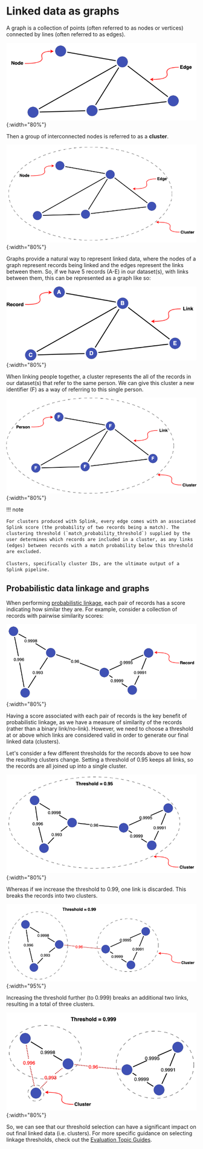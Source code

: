 # Linked data as graphs

A graph is a collection of points (often referred to as nodes or vertices) connected by lines (often referred to as edges).

![Basic Graph](../../img/clusters/basic_graph.drawio.png){:width="80%"}

Then a group of interconnected nodes is referred to as a **cluster**.

![Basic Cluster](../../img/clusters/basic_graph_cluster.drawio.png){:width="80%"}

Graphs provide a natural way to represent linked data, where the nodes of a graph represent records being linked and the edges represent the links between them. So, if we have 5 records (A-E) in our dataset(s), with links between them, this can be represented as a graph like so:

![Basic Graph - Records](../../img/clusters/basic_graph_records.drawio.png){:width="80%"}

When linking people together, a cluster represents the all of the records in our dataset(s) that refer to the same person. We can give this cluster a new identifier (F) as a way of referring to this single person.

![Basic Person Cluster](../../img/clusters/basic_graph_cluster_person.drawio.png){:width="80%"}

!!! note

    For clusters produced with Splink, every edge comes with an associated Splink score (the probability of two records being a match). The clustering threshold (`match_probability_threshold`) supplied by the user determines which records are included in a cluster, as any links (edges) between records with a match probability below this threshold are excluded.

    Clusters, specifically cluster IDs, are the ultimate output of a Splink pipeline.

## Probabilistic data linkage and graphs

When performing [probabilistic linkage](./probabilistic_vs_deterministic.md), each pair of records has a score indicating how similar they are. For example, consider a collection of records with pairwise similarity scores:

![Threshold Cluster](../../img/clusters/threshold_cluster.drawio.png){:width="80%"}

Having a score associated with each pair of records is the key benefit of probabilistic linkage, as we have a measure of similarity of the records (rather than a binary link/no-link). However, we need to choose a threshold at or above which links are considered valid in order to generate our final linked data (clusters).

Let's consider a few different thresholds for the records above to see how the resulting clusters change. Setting a threshold of 0.95 keeps all links, so the records are all joined up into a single cluster.

![Threshold Cluster](../../img/clusters/threshold_cluster_low.drawio.png){:width="80%"}

Whereas if we increase the threshold to 0.99, one link is discarded. This breaks the records into two clusters.

![Threshold Cluster](../../img/clusters/threshold_cluster_medium.drawio.png){:width="95%"}

Increasing the threshold further (to 0.999) breaks an additional two links, resulting in a total of three clusters.

![Threshold Cluster](../../img/clusters/threshold_cluster_high.drawio.png){:width="80%"}

So, we can see that our threshold selection can have a significant impact on out final linked data (i.e. clusters). For more specific guidance on selecting linkage thresholds, check out the [Evaluation Topic Guides](../evaluation/overview.md).